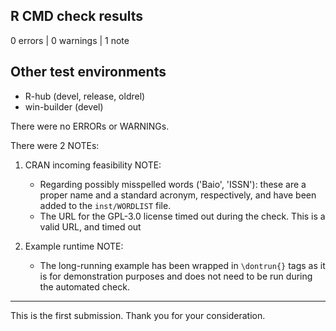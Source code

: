 ## R CMD check results

0 errors | 0 warnings | 1 note

## Other test environments

* R-hub (devel, release, oldrel)
* win-builder (devel)

There were no ERRORs or WARNINGs.

There were 2 NOTEs:

1.  CRAN incoming feasibility NOTE:
    * Regarding possibly misspelled words ('Baio', 'ISSN'): these are a proper name and a standard acronym, respectively, and have been added to the `inst/WORDLIST` file.
    * The URL for the GPL-3.0 license timed out during the check. This is a valid URL, and timed out

2.  Example runtime NOTE:
    * The long-running example has been wrapped in `\dontrun{}` tags as it is for demonstration purposes and does not need to be run during the automated check.
    
---

This is the first submission. Thank you for your consideration.